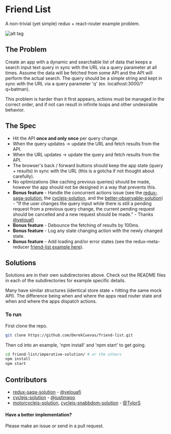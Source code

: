 # Friend List
A non-trivial (yet simple) redux + react-router example problem.

![alt tag](friendlist.gif)

## The Problem
Create an app with a dynamic and searchable list of data that keeps a search input text query in sync with the URL via a query parameter at all times. Assume the data will be fetched from some API and the API will perform the actual search. The query should be a simple string and kept in sync with the URL via a query parameter 'q' (ex. localhost:3000/?q=batman).

This problem is harder than it first appears, actions must be managed in the correct order, and if not can result in infinite loops and other undesirable behavior.

## The Spec
- Hit the API **once and only once** per query change.
- When the query updates -> update the URL and fetch results from the API.
- When the URL updates -> update the query and fetch results from the API.
- The browser's back / forward buttons should keep the app state (query + results) in sync with the URL (this is a gotcha if not thought about carefully).
- No optimizations (like caching previous queries) should be made, however the app should not be designed in a way that prevents this.
- **Bonus feature** - Handle the concurrent actions issue (see the [redux-saga-solution](redux-saga-solution/), the [cyclejs-solution](cyclejs-solution/), and the [better-observable-solution](better-observable-solution/)) - "If the user changes the query input while there is still a pending request from a previous query change, the current pending request should be cancelled and a new request should be made." - Thanks [@yelouafi](https://github.com/yelouafi)
- **Bonus feature** - Debounce the fetching of results by 100ms.
- **Bonus feature** - Log any state changing action with the newly changed state.
- **Bonus feature** - Add loading and/or error states (see the redux-meta-reducer [friend-list example here](https://github.com/DerekCuevas/redux-meta-reducer/tree/master/examples/friend-list)).

## Solutions
Solutions are in their own subdirectories above. Check out the README files in each of the subdirectories for example specific details.

Many have similar structures (identical store state + hitting the same mock API). The difference being when and where the apps read router state and when and where the apps dispatch actions.

### To run
First clone the repo.

```sh
git clone https://github.com/DerekCuevas/friend-list.git
```

Then cd into an example, 'npm install' and 'npm start' to get going.

```sh
cd friend-list/imperative-solution/ # or the others
npm install
npm start
```

## Contributors
- [redux-saga-solution](redux-saga-solution/) - [@yelouafi](https://github.com/yelouafi)
- [cyclejs-solution](cyclejs-solution/) - [@justinwoo](https://github.com/justinwoo)
- [motorcyclejs-solution](motorcyclejs-solution/), [cyclejs-snabbdom-solution](cyclejs-snabbdom-solution/) - [@TylorS](https://github.com/TylorS)

#### Have a better implementation?
Please make an issue or send in a pull request.
